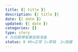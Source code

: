 ```yaml
---
title: {{ title }}
description: {{ title }}
date: {{ date }}
updated: {{ date }}
categories: []
type: story
# 为后期博客兼容做准备
status: 0 #0=正常 1=草稿  2=隐藏
---
```

